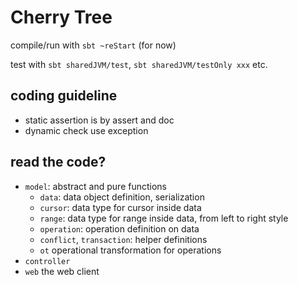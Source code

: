 # Cherry Tree


compile/run with `sbt ~reStart` (for now)


test with `sbt sharedJVM/test`, `sbt sharedJVM/testOnly xxx` etc.


## coding guideline

* static assertion is by assert and doc
* dynamic check use exception


## read the code?

* `model`: abstract and pure functions
    * `data`: data object definition, serialization
    * `cursor`: data type for cursor inside data
    * `range`: data type for range inside data, from left to right style
    * `operation`: operation definition on data
    * `conflict`, `transaction`: helper definitions
    * `ot` operational transformation for operations
* `controller`
* `web` the web client
